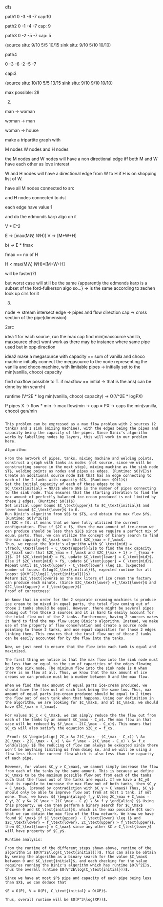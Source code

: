 dfs

path1
0 -3 -6 -7
cap:10

path2
0 -1 -4 -7
cap: 9

path3
0 -2 -5 -7
cap: 5

(source situ: 9/10 5/5 10/15    sink situ: 9/10 5/10 10/10)

path4

0 -3 -6 -2 -5 -7

cap:3

(source situ: 10/10 5/5 13/15    sink situ: 9/10 9/10 10/10)

max possible: 28

2.
man -> woman

woman -> man

woman -> house


make a tripartite graph with 

M nodes W nodes and H nodes

the M nodes and W nodes will have a non directional edge iff both M and W have each other as love interest

W and H nodes will have a directional edge from W to H if H is on shopping list of W.

have all M nodes connected to src

and H nodes connected to dst

each edge have value 1

and do the edmonds karp algo on it

V * E^2

E -> [max(M*W, W*H)]
V -> [M+W+H]

b) -> E * fmax

fmax == no of H

H < max(M*W, W*H)*[M+W+H]

will be faster(?)

but worst case will still be the same
{apparently the edmonds karp is a subset of the ford-fulkerson algo so...}
-> is the same according to zechen look up clrs for it


3.

node -> stream intersect
edge -> pipes and flow direction
cap -> cross section of the pipe(dimension)

2src

idea 1
for each source, run the max cap
find min(maxsource vanilla, maxsource choc)
 wont work as there may be instance where same pipe used but in opp direction

idea2
make a megasource with capacity == sum of vanilla and choco machine initially
connect the megasource to the node representing the vanilla and choco machine, with limitable pipes -> initially set to the min(vanilla, choco) capacity

find maxflow possible to T. if maxflow == initial -> that is the ans( can be done by bin search)

runtime (V^2E * log min(vanilla, choco) capacity) -> O(V^2E * logPX)

P pipes X -> flow * min -> max flow/min -> cap = PX -> caps the min(vanilla, choco) gen/min


```or 

This problem can be expressed as a max flow problem with 2 sources (2 tanks) and 1 sink (mixing machine), with the edges being the pipes and capacity being the capacity of the pipes. Since Dinic's algorithm works by labelling nodes by layers, this will work in our problem here.

Algorithm:

From the network of pipes, tanks, mixing machine and welding points, construct a graph with tanks as nodes (not source, since we will be constructing source in the next step), mixing machine as the sink node $T$, welding points as nodes and pipes as edges. (Runtime: $O(VE)$)
Create an additional source node $S$ that has an edge connecting to each of the 2 tanks with capacity $C$. (Runtime: $O(1)$)
Set the initial capacity of each of those edges to be $C_\text{initial} = NX/2$ where $N$ is the number of pipes connecting to the sink node. This ensures that the starting iteration to find the max amount of perfectly balanced ice-cream produced is not limited by these 2 edges. (Runtime: $O(1)$)
Set initial upper bound $C_\text{upper}$ to $C_\text{initial}$ and lower bound $C_\text{lower}$ to 0.
Run Dinic's algorithm from $S$ to $T$, and obtain the max flow $f$. (Runtime: $O(V^2E)$)
If $2C = f$, it means that we have fully utilized the current configuration. Else if $2C > f$, then the max amount of ice-cream we can produce should be less than $2C$ since we require a perfect mix of equal parts. Thus, we can utilize the concept of binary search to find the max capacity $C_\max$ such that $2C_\max = f_\max$.
Thus, we repeat the Dinic's algorithm with $C_\text{mid} = \frac{C_\text{lower} + C_\text{upper}}{2}$ to find the max capacity $C_\max$ such that $2C_\max = f_\max$ and $2C_{\max + 1} > f_{\max + 1}$. If $2C_\text{mid} = f$, update $C_\text{lower} = C_\text{mid}$. Else if $2C_\text{mid} > f$, update $C_\text{upper} = C_\text{mid}$. Repeat until $C_\text{upper} - C_\text{lower} \leq 1$. (Expected number of loops: $\log(C_\text{initial})$, expected runtime for all loops: $O(V^2E\log(C_\text{initial}))$)
Return $2C_\text{lower}$ as the max liters of ice cream the factory can produce each minute. (Since $2C_\text{lower} =f_\text{lower}$ and $2C_\text{upper} > f_\text{upper}$)
Proof of correctness:

We know that in order for the 2 separate creaming machines to produce ice cream to be mixed in equal parts, the total flow coming out of those 2 tanks should be equal. However, there might be several pipes coming out from those 2 sources and it is hard to easily account for the total flow out of the 2 tanks. Furthermore, having 2 sources makes it hard to find the max flow using Dinic's algorithm. Instead, we make use of the property of flow conservation and create a source node pointing to those 2 tanks, and use equal capacities for those 2 edges linking them. This ensures that the total flow out of those 2 tanks can be easily accounted for by the flow into the tanks.

Now, we just need to ensure that the flow into each tank is equal and maximized.

The first thing we notice is that the max flow into the sink node must be less than or equal to the sum of capacities of the edges flowing into the sink node. The minimum flow into the sink node is 0 when there is no flow at all. Thus, we know that the max amount of ice creams we can produce must be a number between 0 and the max flow.

When we find the max amount of equal parts ice-cream produced, we should have the flow out of each tank being the same too. Thus, max amount of equal parts ice-cream produced should be equal to 2 times the flow out of each tank when that happens. Using our definition in the algorithm, we are looking for $C_\max$, and at $C_\max$, we should have $2C_\max = f_\max$.

For values $C_x < C_\max$, we can simply reduce the the flow out from each of the tanks by an amount $C_\max - C_x$. The max flow in that case will be reduced by $f_\max - 2(C_\max - C_x)$. This means that $C_x$ will also satisfy the equation $2C_x = f_x$.

​ Proof: $$ \begin{align} 2C_x &= 2(C_\max - (C_\max - C_x)) \ &= 2C_\max - 2(C_\max - C_x) \ &= f_\max - 2(C_\max - C_x) \ &= f_x \end{align} $$ The reducing of flow can always be executed since there won't be anything limiting us from doing so, and we will be using a flow less than the current flow which is also less than the capacity of each pipe.

However, for values $C_y > C_\max$, we cannot simply increase the flow from each of the tanks by the same amount. This is because we define $C_\max$ to be the maximum possible flow out from each of the tanks such that the flows out of the tanks are equal. If we have a $C_y$ that is capable to increase the max flow out of both tanks, then $C_y = C_\max$. (proved by contradiction with $C_y > C_\max$) Thus, $C_y$ should only be able to improve flow out from at most 1 tank, if not none. Thus, we have: $$ \begin{align} f_y &\leq 2C_\max + C_\max - C_y\ 2C_y &= 2C_\max + 2(C_\max - C_y) \ &> f_y \end{align} $$ Using this property, we can then perform a binary search for $C_\max$ between 0 and $C_\text{initial}$, which is the max possible $C$ such that we can obtain the max flow of the flow network. We know we have found $C_\max$ if $C_\text{upper} - C_\text{lower} \leq 1$ and $2C_\text{lower} = f_\text{lower}, 2C_\text{upper} > f_\text{upper}$, then $C_\text{lower} = C_\max$ since any other $C > C_\text{lower}$ will have property of $C_y$.

Runtime analysis:

From the runtime of the different steps shown above, runtime of the algorithm is $O(V^2E\log(C_\text{initial}))$. This can also be obtain by seeing the algorithm as a binary search for the value $C_\max$ between 0 and $C_\text{initial}$, and each checking for the value requires running the Dinic's algorithm which has runtime $O(V^2E)$, thus the overall runtime $O(V^2E\log(C_\text{initial}))$.

Since we have at most $P$ pipe and capacity of each pipe being less than $X$, we can deduce that

$E = O(P), V = O(P), C_\text{initial} = O(XP)$.

Thus, overall runtime will be $O(P^3\log(XP))$.
```


